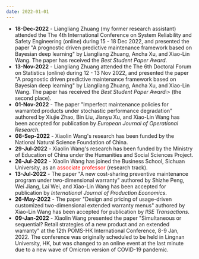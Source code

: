 ```yaml
---
date: 2022-01-01
---
```

<ul>
  <li><b>18-Dec-2022</b> - Liangliang Zhuang (my former research assistant) attended the The 4th International Conference on System Reliability and Safety Engineering (online) during 15 - 18 Dec 2022, and presented the paper "A prognostic driven predictive maintenance framework based on Bayesian deep learning" by Liangliang Zhuang, Ancha Xu, and Xiao-Lin Wang. ​The paper has received the <i>Best Student Paper Award</i>.</li>
  <li><b>13-Nov-2022</b> - Liangliang Zhuang attended the The 6th Doctoral Forum on Statistics (online) during 12 - 13 Nov 2022, and presented the paper "A prognostic driven predictive maintenance framework based on Bayesian deep learning" by Liangliang Zhuang, Ancha Xu, and Xiao-Lin Wang. ​The paper has received the <i>Best Student Paper Award</i>i> (the second place).</li>
  <li><b>01-Nov-2022</b> - The paper "Imperfect maintenance policies for warranted products under stochastic performance degradation" authored by Xiujie Zhao, Bin Liu, Jianyu Xu, and Xiao-Lin Wang has been accepted for publication by <i>European Journal of Operational Research</i>.</li>
  <li><b>08-Sep-2022</b> - Xiaolin Wang's research has been funded by the National Natural Science Foundation of China.</li>
  <li><b>29-Jul-2022</b> - Xiaolin Wang's research has been funded by the Ministry of Education of China under the Humanities and Social Sciences Project.</li>
  <li><b>26-Jul-2022</b> - Xiaolin Wang has joined the Business School, Sichuan University, as an <font color="#FF0000">associate professor</font> (research track).</li>
  <li><b>13-Jul-2022</b> - The paper "A new cost-sharing preventive maintenance program under two-dimensional warranty" authored by Shizhe Peng, Wei Jiang, Lai Wei, and Xiao-Lin Wang has been accepted for publication by <i>International Journal of Production Economics</i>.</li>
  <li><b>26-May-2022</b> - The paper "Design and pricing of usage-driven customized two-dimensional extended warranty menus" authored by Xiao-Lin Wang has been accepted for publication by <i>IISE Transactions</i>.</li>
  <li><b>09-Jan-2022</b> - Xiaolin Wang presented the paper "Simultaneous or sequential? Retail strategies of a new product and an extended warranty" at the 12th POMS-HK International Conference, 8-9 Jan, 2022. The conference was originally scheduled to be held in Lingnan University, HK, but was changed to an online event at the last minute due to a new wave of Omicron version of COVID-19 pandemic.</li>
<ul>
